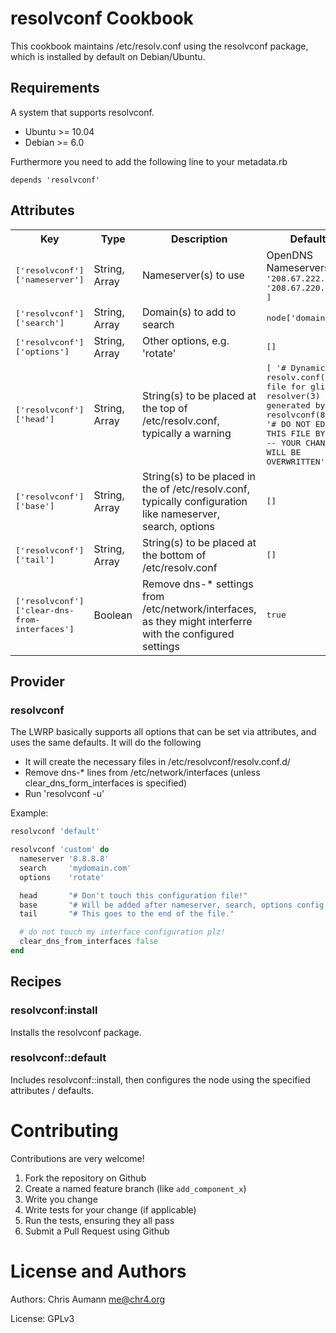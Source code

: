 # resolvconf Cookbook

This cookbook maintains /etc/resolv.conf using the resolvconf package, which is installed by default on Debian/Ubuntu.

## Requirements

A system that supports resolvconf.

- Ubuntu >= 10.04
- Debian >= 6.0

Furthermore you need to add the following line to your metadata.rb

    depends 'resolvconf'


## Attributes

<table>
  <tr>
    <th>Key</th>
    <th>Type</th>
    <th>Description</th>
    <th>Default</th>
  </tr>
  <tr>
    <td><tt>['resolvconf']['nameserver']</tt></td>
    <td>String, Array</td>
    <td>Nameserver(s) to use</td>
    <td>OpenDNS Nameservers: <tt>[ '208.67.222.222', '208.67.220.220' ]</tt></td>
  </tr>
  <tr>
    <td><tt>['resolvconf']['search']</tt></td>
    <td>String, Array</td>
    <td>Domain(s) to add to search</td>
    <td><tt>node['domain']</tt></td>
  </tr>
  <tr>
    <td><tt>['resolvconf']['options']</tt></td>
    <td>String, Array</td>
    <td>Other options, e.g. 'rotate'</td>
    <td><tt>[]</tt></td>
  </tr>

  <tr>
    <td><tt>['resolvconf']['head']</tt></td>
    <td>String, Array</td>
    <td>String(s) to be placed at the top of /etc/resolv.conf, typically a warning</td>
    <td><tt>[ '# Dynamic resolv.conf(5) file for glibc resolver(3) generated by resolvconf(8)',
              '#     DO NOT EDIT THIS FILE BY HAND -- YOUR CHANGES WILL BE OVERWRITTEN' ]</tt></td>
  </tr>
  <tr>
    <td><tt>['resolvconf']['base']</tt></td>
    <td>String, Array</td>
    <td>String(s) to be placed in the of /etc/resolv.conf, typically configuration like nameserver, search, options</td>
    <td><tt>[]</tt></td>
  </tr>
  <tr>
    <td><tt>['resolvconf']['tail']</tt></td>
    <td>String, Array</td>
    <td>String(s) to be placed at the bottom of /etc/resolv.conf</td>
    <td><tt>[]</tt></td>
  </tr>

  <tr>
    <td><tt>['resolvconf']['clear-dns-from-interfaces']</tt></td>
    <td>Boolean</td>
    <td>Remove dns-* settings from /etc/network/interfaces, as they might interferre with the configured settings</td>
    <td><tt>true</tt></td>
  </tr>
</table>


## Provider

### resolvconf

The LWRP basically supports all options that can be set via attributes, and uses the same defaults.
It will do the following

- It will create the necessary files in /etc/resolvconf/resolv.conf.d/
- Remove dns-* lines from /etc/network/interfaces (unless clear_dns_form_interfaces is specified)
- Run 'resolvconf -u'


Example:

```ruby
resolvconf 'default'
```

```ruby
resolvconf 'custom' do
  nameserver '8.8.8.8'
  search     'mydomain.com'
  options    'rotate'

  head       "# Don't touch this configuration file!"
  base       "# Will be added after nameserver, search, options config items"
  tail       "# This goes to the end of the file."

  # do not touch my interface configuration plz!
  clear_dns_from_interfaces false
end
```


## Recipes

### resolvconf:install

Installs the resolvconf package.


### resolvconf::default

Includes resolvconf::install, then configures the node using the specified attributes / defaults.



# Contributing

Contributions are very welcome!

1. Fork the repository on Github
2. Create a named feature branch (like `add_component_x`)
3. Write you change
4. Write tests for your change (if applicable)
5. Run the tests, ensuring they all pass
6. Submit a Pull Request using Github


# License and Authors

Authors: Chris Aumann <me@chr4.org>

License: GPLv3
